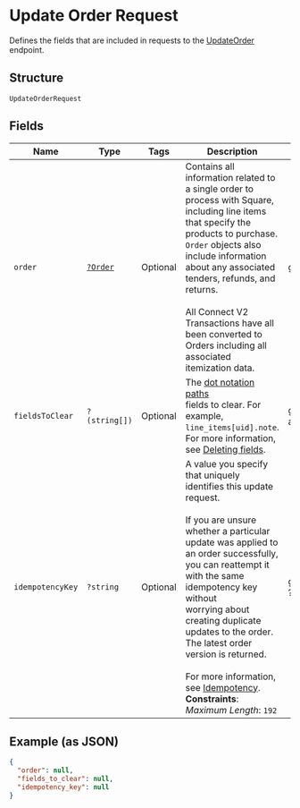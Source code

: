
# Update Order Request

Defines the fields that are included in requests to the
[UpdateOrder](../../doc/apis/orders.md#update-order) endpoint.

## Structure

`UpdateOrderRequest`

## Fields

| Name | Type | Tags | Description | Getter | Setter |
|  --- | --- | --- | --- | --- | --- |
| `order` | [`?Order`](../../doc/models/order.md) | Optional | Contains all information related to a single order to process with Square,<br>including line items that specify the products to purchase. `Order` objects also<br>include information about any associated tenders, refunds, and returns.<br><br>All Connect V2 Transactions have all been converted to Orders including all associated<br>itemization data. | getOrder(): ?Order | setOrder(?Order order): void |
| `fieldsToClear` | `?(string[])` | Optional | The [dot notation paths](https://developer.squareup.com/docs/orders-api/manage-orders#on-dot-notation)<br>fields to clear. For example, `line_items[uid].note`.<br>For more information, see [Deleting fields](https://developer.squareup.com/docs/orders-api/manage-orders#delete-fields). | getFieldsToClear(): ?array | setFieldsToClear(?array fieldsToClear): void |
| `idempotencyKey` | `?string` | Optional | A value you specify that uniquely identifies this update request.<br><br>If you are unsure whether a particular update was applied to an order successfully,<br>you can reattempt it with the same idempotency key without<br>worrying about creating duplicate updates to the order.<br>The latest order version is returned.<br><br>For more information, see [Idempotency](https://developer.squareup.com/docs/basics/api101/idempotency).<br>**Constraints**: *Maximum Length*: `192` | getIdempotencyKey(): ?string | setIdempotencyKey(?string idempotencyKey): void |

## Example (as JSON)

```json
{
  "order": null,
  "fields_to_clear": null,
  "idempotency_key": null
}
```

